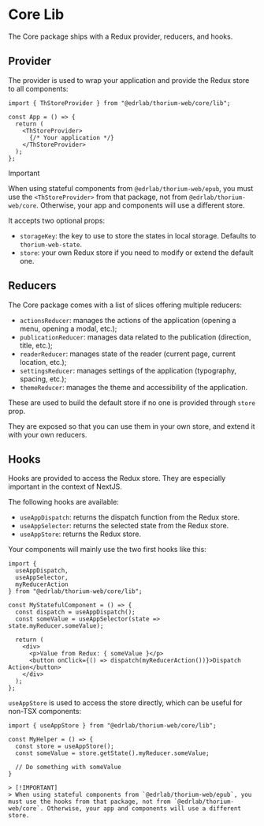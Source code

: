 # Core Lib

The Core package ships with a Redux provider, reducers, and hooks.

## Provider

The provider is used to wrap your application and provide the Redux store to all components:

```tsx
import { ThStoreProvider } from "@edrlab/thorium-web/core/lib";

const App = () => {
  return (
    <ThStoreProvider>
      {/* Your application */}
    </ThStoreProvider>
  );
};
```

> [!IMPORTANT]
> When using stateful components from `@edrlab/thorium-web/epub`, you must use the `<ThStoreProvider>` from that package, not from `@edrlab/thorium-web/core`. Otherwise, your app and components will use a different store.

It accepts two optional props:

- `storageKey`: the key to use to store the states in local storage. Defaults to `thorium-web-state`.
- `store`: your own Redux store if you need to modify or extend the default one.

## Reducers

The Core package comes with a list of slices offering multiple reducers:

- `actionsReducer`: manages the actions of the application (opening a menu, opening a modal, etc.);
- `publicationReducer`: manages data related to the publication (direction, title, etc.);
- `readerReducer`: manages state of the reader (current page, current location, etc.);
- `settingsReducer`: manages settings of the application (typography, spacing, etc.);
- `themeReducer`: manages the theme and accessibility of the application.

These are used to build the default store if no one is provided through `store` prop.

They are exposed so that you can use them in your own store, and extend it with your own reducers.

## Hooks

Hooks are provided to access the Redux store. They are especially important in the context of NextJS.

The following hooks are available:

- `useAppDispatch`: returns the dispatch function from the Redux store.
- `useAppSelector`: returns the selected state from the Redux store.
- `useAppStore`: returns the Redux store.

Your components will mainly use the two first hooks like this:

```tsx
import { 
  useAppDispatch, 
  useAppSelector, 
  myReducerAction
} from "@edrlab/thorium-web/core/lib";

const MyStatefulComponent = () => {
  const dispatch = useAppDispatch();
  const someValue = useAppSelector(state => state.myReducer.someValue);
  
  return (
    <div>
      <p>Value from Redux: { someValue }</p>
      <button onClick={() => dispatch(myReducerAction())}>Dispatch Action</button>
    </div>
  );
};
```

`useAppStore` is used to access the store directly, which can be useful for non-TSX components:

```tsx
import { useAppStore } from "@edrlab/thorium-web/core/lib";

const MyHelper = () => {
  const store = useAppStore();
  const someValue = store.getState().myReducer.someValue;

  // Do something with someValue
}

> [!IMPORTANT]
> When using stateful components from `@edrlab/thorium-web/epub`, you must use the hooks from that package, not from `@edrlab/thorium-web/core`. Otherwise, your app and components will use a different store.
